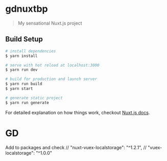 # gdnuxtbp

> My sensational Nuxt.js project

## Build Setup

``` bash
# install dependencies
$ yarn install

# serve with hot reload at localhost:3000
$ yarn run dev

# build for production and launch server
$ yarn run build
$ yarn start

# generate static project
$ yarn run generate
```

For detailed explanation on how things work, checkout [Nuxt.js docs](https://nuxtjs.org).

# GD
Add to packages and check
// "nuxt-vuex-localstorage": "^1.2.1",
// "vuex-localstorage": "^1.0.0"
